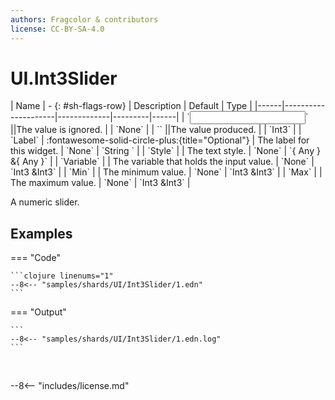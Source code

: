 ```yaml
---
authors: Fragcolor & contributors
license: CC-BY-SA-4.0
---
```



# UI.Int3Slider

<div class="sh-parameters" markdown="1">
| Name | - {: #sh-flags-row} | Description | Default | Type |
|------|---------------------|-------------|---------|------|
| `<input>` ||The value is ignored. | | `None` |
| `<output>` ||The value produced. | | `Int3` |
| `Label` | :fontawesome-solid-circle-plus:{title="Optional"}  | The label for this widget. | `None` | `String ` |
| `Style` |  | The text style. | `None` | `{ Any } &{ Any }` |
| `Variable` |  | The variable that holds the input value. | `None` | `Int3 &Int3` |
| `Min` |  | The minimum value. | `None` | `Int3 &Int3` |
| `Max` |  | The maximum value. | `None` | `Int3 &Int3` |

</div>

A numeric slider.

## Examples

=== "Code"

    ```clojure linenums="1"
    --8<-- "samples/shards/UI/Int3Slider/1.edn"
    ```

=== "Output"

    ```
    --8<-- "samples/shards/UI/Int3Slider/1.edn.log"
    ```
&nbsp;

--8<-- "includes/license.md"
